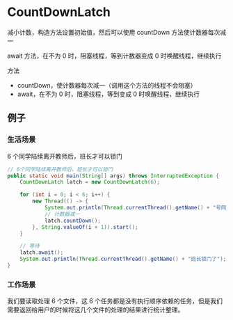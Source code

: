 # CountDownLatch

减小计数，构造方法设置初始值，然后可以使用 countDown 方法使计数器每次减一

await 方法，在不为 0 时，阻塞线程，等到计数器变成 0 时唤醒线程，继续执行

方法

- countDown，使计数器每次减一（调用这个方法的线程不会阻塞）
- await，在不为 0 时，阻塞线程，等到变成 0 时唤醒线程，继续执行

## 例子

### 生活场景

6 个同学陆续离开教师后，班长才可以锁门

```java
// 6个同学陆续离开教师后，班长才可以锁门
public static void main(String[] args) throws InterruptedException {
    CountDownLatch latch = new CountDownLatch(6);

    for (int i = 0; i < 6; i++) {
        new Thread(() -> {
            System.out.println(Thread.currentThread().getName() + "号同学离开了教室");
            // 计数器减一
            latch.countDown();
        }, String.valueOf(i + 1)).start();
    }

    // 等待
    latch.await();
    System.out.println(Thread.currentThread().getName() + "班长锁门了");
}
```

### 工作场景

我们要读取处理 6 个文件，这 6 个任务都是没有执行顺序依赖的任务，但是我们需要返回给用户的时候将这几个文件的处理的结果进行统计整理。
